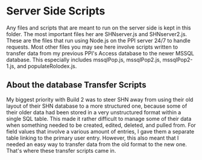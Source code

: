 # Server Side Scripts

Any files and scripts that are meant to run on the server side is kept in this folder.  The most important files her are SHNserver.js and SHNserver2.js.  These are the files that run using Node.js on the PPI server 24/7 to handle requests.  Most other files you may see here involve scripts written to transfer data from my previous PPI's Access database to the newer MSSQL database.  This especially includes mssqlPop.js, mssqlPop2.js, mssqlPop2-1.js, and populateRolodex.js.

## About the database Transfer Scripts

My biggest priority with Build 2 was to steer SHN away from using their old layout of their SHN database to a more structured one, because some of their older data had been stored in a very unstructured format within a single SQL table.  This made it rather difficult to manage some of their data when something needed to be created, edited, deleted, and pulled from.  For field values that involve a various amount of entries, I gave them a separate table linking to the primary user entry.  However, this also meant that I needed an easy way to transfer data from the old format to the new one.  That's where these transfer scripts came in.
